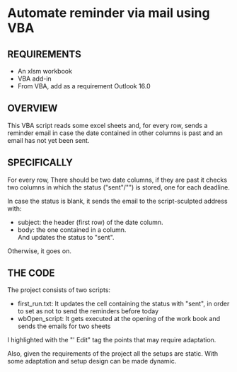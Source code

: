 # Automate reminder via mail using VBA

## REQUIREMENTS
- An xlsm workbook
- VBA add-in
- From VBA, add as a requirement Outlook 16.0


## OVERVIEW
This VBA script reads some excel sheets and, for every row, sends a reminder email in case the date contained in other columns is past and an email has not yet been sent.

## SPECIFICALLY
For every row,
There should be two date columns, if they are past it checks two columns in which the status ("sent"/"") is stored, one for each deadline. 

In case the status is blank, it sends the email to the script-sculpted address with:
  - subject: the header (first row) of the date column.
  - body: the one contained in a column.  
And updates the status to "sent".

Otherwise, it goes on.

## THE CODE
The project consists of two scripts:
- first_run.txt: It updates the cell containing the status with "sent", in order to set as not to send the reminders before today 
- wbOpen_script: It gets executed at the opening of the work book and sends the emails for two sheets 

I highlighted with the "' Edit" tag the points that may require adaptation.

Also, given the requirements of the project all the setups are static. With some adaptation and setup design can be made dynamic.
